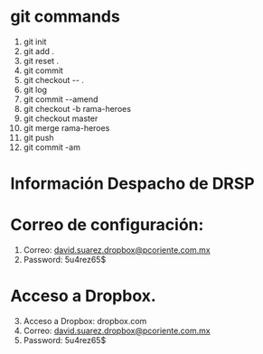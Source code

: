 # git commands

1. git init
2. git add .
3. git reset .
4. git commit
5. git checkout -- .
6. git log
7. git commit --amend
8. git checkout -b rama-heroes
9. git checkout master
10. git merge rama-heroes
11. git push
12. git commit -am

# Información Despacho de DRSP

# Correo de configuración:

1. Correo: david.suarez.dropbox@pcoriente.com.mx
2. Password: 5u4rez65$

# Acceso a Dropbox.

3. Acceso a Dropbox: dropbox.com
4. Correo: david.suarez.dropbox@pcoriente.com.mx
5. Password: 5u4rez65$
